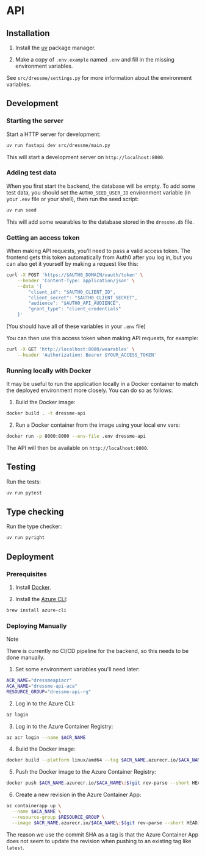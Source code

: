 # API

## Installation

1. Install the [uv](https://docs.astral.sh/uv/getting-started/installation/) package manager.

2. Make a copy of `.env.example` named `.env` and fill in the missing environment variables.

See `src/dressme/settings.py` for more information about the environment variables.

## Development

### Starting the server

Start a HTTP server for development:

```bash
uv run fastapi dev src/dressme/main.py
```

This will start a development server on `http://localhost:8000`.

### Adding test data

When you first start the backend, the database will be empty. To add some test data, you should set the `AUTH0_SEED_USER_ID` environment variable (in your `.env` file or your shell), then run the seed script:

```bash
uv run seed
```

This will add some wearables to the database stored in the `dressme.db` file.

### Getting an access token

When making API requests, you'll need to pass a valid access token. The frontend gets this token automatically from Auth0 after you log in, but you can also get it yourself by making a request like this:

```bash
curl -X POST 'https://$AUTH0_DOMAIN/oauth/token' \
    --header 'Content-Type: application/json' \
    --data '{
        "client_id": "$AUTH0_CLIENT_ID",
        "client_secret": "$AUTH0_CLIENT_SECRET",
        "audience": "$AUTH0_API_AUDIENCE",
        "grant_type": "client_credentials"
    }'
```

(You should have all of these variables in your `.env` file)

You can then use this access token when making API requests, for example:

```bash
curl -X GET 'http://localhost:8000/wearables' \
    --header 'Authorization: Bearer $YOUR_ACCESS_TOKEN'
```

### Running locally with Docker

It may be useful to run the application locally in a Docker container to match the deployed environment more closely. You can do so as follows:

1. Build the Docker image:

```bash
docker build . -t dressme-api
```

2. Run a Docker container from the image using your local env vars:

```bash
docker run -p 8000:8000 --env-file .env dressme-api
```

The API will then be available on `http://localhost:8000`.

## Testing

Run the tests:

```bash
uv run pytest
```

## Type checking

Run the type checker:

```bash
uv run pyright
```

## Deployment

### Prerequisites

1. Install [Docker](https://docs.docker.com/desktop/).

2. Install the [Azure CLI](https://learn.microsoft.com/en-us/cli/azure/install-azure-cli):

```bash
brew install azure-cli
```

### Deploying Manually

> [!NOTE]
> There is currently no CI/CD pipeline for the backend, so this needs to be done manually.

1. Set some environment variables you'll need later:

```bash
ACR_NAME="dressmeapiacr"
ACA_NAME="dressme-api-aca"
RESOURCE_GROUP="dressme-api-rg"
```

2. Log in to the Azure CLI:

```bash
az login
```

3. Log in to the Azure Container Registry:

```bash
az acr login --name $ACR_NAME
```

4. Build the Docker image:

```bash
docker build --platform linux/amd64 --tag $ACR_NAME.azurecr.io/$ACA_NAME\:$(git rev-parse --short HEAD) .
```

5. Push the Docker image to the Azure Container Registry:

```bash
docker push $ACR_NAME.azurecr.io/$ACA_NAME\:$(git rev-parse --short HEAD)
```

6. Create a new revision in the Azure Container App:

```bash
az containerapp up \
  --name $ACA_NAME \
  --resource-group $RESOURCE_GROUP \
  --image $ACR_NAME.azurecr.io/$ACA_NAME\:$(git rev-parse --short HEAD)
```

The reason we use the commit SHA as a tag is that the Azure Container App does not seem to update the revision when pushing to an existing tag like `latest`.
